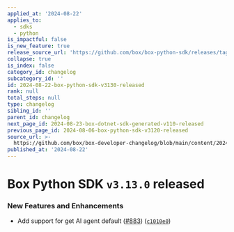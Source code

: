 ```yaml
---
applied_at: '2024-08-22'
applies_to:
  - sdks
  - python
is_impactful: false
is_new_feature: true
release_source_url: 'https://github.com/box/box-python-sdk/releases/tag/v3.13.0'
collapse: true
is_index: false
category_id: changelog
subcategory_id: ''
id: 2024-08-22-box-python-sdk-v3130-released
rank: null
total_steps: null
type: changelog
sibling_id: ''
parent_id: changelog
next_page_id: 2024-08-23-box-dotnet-sdk-generated-v110-released
previous_page_id: 2024-08-06-box-python-sdk-v3120-released
source_url: >-
  https://github.com/box/box-developer-changelog/blob/main/content/2024/08-22-box-python-sdk-v3130-released.md
published_at: '2024-08-22'
---
```

# Box Python SDK `v3.13.0` released

### New Features and Enhancements

* Add support for get AI agent default ([#883][1]) ([`c1010e0`][2])

[1]: https://github.com/box/box-python-sdk/issues/883

[2]: https://github.com/box/box-python-sdk/commit/c1010e0349847586a9f00046570e975ec48eb0c5